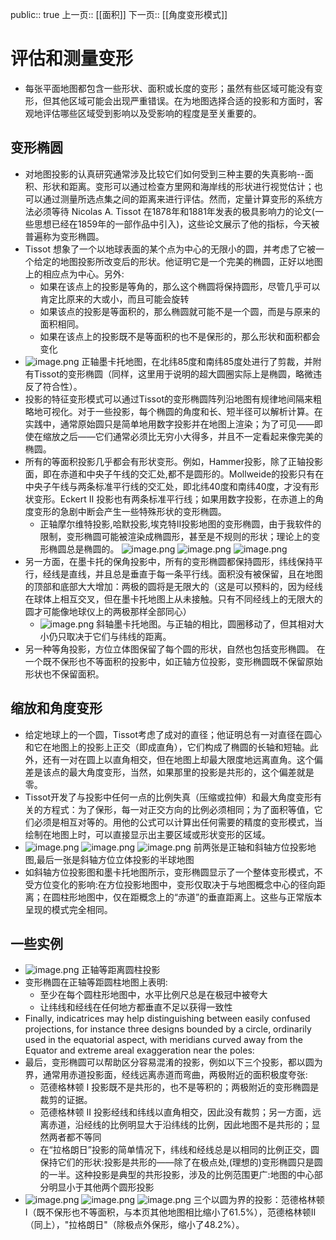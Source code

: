 public:: true
上一页:: [[面积]] 
下一页:: [[角度变形模式]]

# 评估和测量变形
- 每张平面地图都包含一些形状、面积或长度的变形；虽然有些区域可能没有变形，但其他区域可能会出现严重错误。在为地图选择合适的投影和方面时，客观地评估哪些区域受到影响以及受影响的程度是至关重要的。
## 变形椭圆
- 对地图投影的认真研究通常涉及比较它们如何受到三种主要的失真影响--面积、形状和距离。变形可以通过检查方里网和海岸线的形状进行视觉估计；也可以通过测量所选点集之间的距离来进行评估。然而，定量计算变形的系统方法必须等待 Nicolas A. Tissot 在1878年和1881年发表的极具影响力的论文(一些思想已经在1859年的一部作品中引入)，这些论文展示了他的指标，今天被普遍称为变形椭圆。
- Tissot 想象了一个以地球表面的某个点为中心的无限小的圆，并考虑了它被一个给定的地图投影所改变后的形状。他证明它是一个完美的椭圆，正好以地图上的相应点为中心。另外:
  * 如果在该点上的投影是等角的，那么这个椭圆将保持圆形，尽管几乎可以肯定比原来的大或小，而且可能会旋转
  * 如果该点的投影是等面积的，那么椭圆就可能不是一个圆，而是与原来的面积相同。
  * 如果在该点上的投影既不是等面积的也不是保形的，那么形状和面积都会变化
- ![image.png](../assets/image_1623422111748_0.png) 
  正轴墨卡托地图，在北纬85度和南纬85度处进行了剪裁，并附有Tissot的变形椭圆（同样，这里用于说明的超大圆圈实际上是椭圆，略微违反了符合性）。
- 投影的特征变形模式可以通过Tissot的变形椭圆阵列沿地图有规律地间隔来粗略地可视化。对于一些投影，每个椭圆的角度和长、短半径可以解析计算。在实践中，通常原始圆只是简单地用数字投影并在地图上渲染；为了可见——即使在缩放之后——它们通常必须比无穷小大得多，并且不一定看起来像完美的椭圆。
- 所有的等面积投影几乎都会有形状变形。例如，Hammer投影，除了正轴投影面，即在赤道和中央子午线的交汇处,都不是圆形的。Mollweide的投影只有在中央子午线与两条标准平行线的交汇处，即北纬40度和南纬40度，才没有形状变形。Eckert Ⅱ 投影也有两条标准平行线；如果用数字投影，在赤道上的角度变形的急剧中断会产生一些特殊形状的变形椭圆。
	- 正轴摩尔维特投影,哈默投影,埃克特Ⅱ投影地图的变形椭圆，由于我软件的限制，变形椭圆可能被渲染成椭圆形，甚至是不规则的形状；理论上的变形椭圆总是椭圆的。
	  ![image.png](../assets/image_1623421600703_0.png) ![image.png](../assets/image_1623421606397_0.png) ![image.png](../assets/image_1623421612744_0.png)
- 另一方面，在墨卡托的保角投影中，所有的变形椭圆都保持圆形，纬线保持平行，经线是直线，并且总是垂直于每一条平行线。面积没有被保留，且在地图的顶部和底部大大增加：两极的圆将是无限大的（这是可以预料的，因为经线在球体上相互交叉，但在墨卡托地图上从未接触。只有不同经线上的无限大的圆才可能像地球仪上的两极那样全部同心）
	- ![image.png](../assets/image_1623422656069_0.png)
	  斜轴墨卡托地图。与正轴的相比，圆圈移动了，但其相对大小仍只取决于它们与纬线的距离。
- 另一种等角投影，方位立体图保留了每个圆的形状，自然也包括变形椭圆。
  在一个既不保形也不等面积的投影中，如正轴方位投影，变形椭圆既不保留原始形状也不保留面积。
## 缩放和角度变形
- 给定地球上的一个圆，Tissot考虑了成对的直径；他证明总有一对直径在圆心和它在地图上的投影上正交（即成直角），它们构成了椭圆的长轴和短轴。此外，还有一对在圆上以直角相交，但在地图上却最大限度地远离直角。这个偏差是该点的最大角度变形，当然，如果那里的投影是共形的，这个偏差就是零。
- Tissot开发了与投影中任何一点的比例失真（压缩或拉伸）和最大角度变形有关的方程式：为了保形，每一对正交方向的比例必须相同；为了面积等值，它们必须是相互对等的。用他的公式可以计算出任何需要的精度的变形模式，当绘制在地图上时，可以直接显示出主要区域或形状变形的区域。
- ![image.png](../assets/image_1623423070381_0.png) ![image.png](../assets/image_1623423075429_0.png) ![image.png](../assets/image_1623423082780_0.png)
  前两张是正轴和斜轴方位投影地图,最后一张是斜轴方位立体投影的半球地图
- 如斜轴方位投影图和墨卡托地图所示，变形椭圆显示了一个整体变形模式，不受方位变化的影响:在方位投影地图中，变形仅取决于与地图概念中心的径向距离；在圆柱形地图中，仅在距概念上的“赤道”的垂直距离上。这些与正常版本呈现的模式完全相同。
## 一些实例
- ![image.png](../assets/image_1623423336046_0.png) 
  正轴等距离圆柱投影
- 变形椭圆在正轴等距圆柱地图上表明:
  * 至少在每个圆柱形地图中，水平比例尺总是在极冠中被夸大
  * 让纬线和经线在任何地方都垂直不足以获得一致性
- Finally, indicatrices may help distinguishing between easily confused projections, for instance three designs bounded by a circle, ordinarily used in the equatorial aspect, with meridians curved away from the Equator and extreme areal exaggeration near the poles:
- 最后，变形椭圆可以帮助区分容易混淆的投影，例如以下三个投影，都以圆为界，通常用赤道投影面，经线远离赤道而弯曲，两极附近的面积极度夸张:
  * 范德格林顿 I 投影既不是共形的，也不是等积的；两极附近的变形椭圆是裁剪的证据。
  * 范德格林顿 Ⅱ 投影经线和纬线以直角相交，因此没有裁剪；另一方面，远离赤道，沿经线的比例明显大于沿纬线的比例，因此地图不是共形的；显然两者都不等同
  * 在“拉格朗日”投影的简单情况下，纬线和经线总是以相同的比例正交，圆保持它们的形状:投影是共形的——除了在极点处,(理想的)变形椭圆只是圆的一半。这种投影是典型的共形投影，涉及的比例范围更广:地图的中心部分明显小于其他两个圆形投影
- ![image.png](../assets/image_1623423929756_0.png) ![image.png](../assets/image_1623423934110_0.png) ![image.png](../assets/image_1623423939143_0.png)
  三个以圆为界的投影：范德格林顿I（既不保形也不等面积，与本页其他地图相比缩小了61.5%），范德格林顿II（同上），"拉格朗日"（除极点外保形，缩小了48.2%）。
